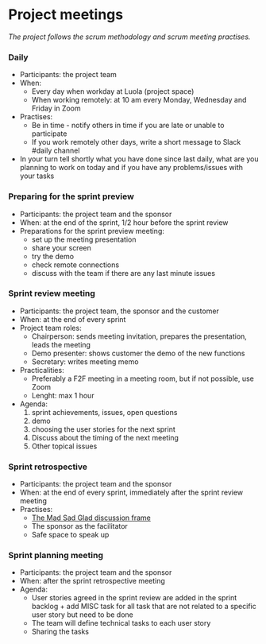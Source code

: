# Project meetings

_The project follows the scrum methodology and scrum meeting practises._


### Daily

* Participants: the project team
* When:
  * Every day when workday at Luola (project space)
  * When working remotely: at 10 am every Monday, Wednesday and Friday in Zoom
* Practises:
  * Be in time - notify others in time if you are late or unable to participate
  * If you work remotely other days, write a short message to Slack #daily channel
* In your turn tell shortly what you have done since last daily, what are you planning to work on today and if you have any problems/issues with your tasks


### Preparing for the sprint preview

* Participants: the project team and the sponsor
* When: at the end of the sprint, 1/2 hour before the sprint review
* Preparations for the sprint preview meeting:
  * set up the meeting presentation
  * share your screen
  * try the demo
  * check remote connections
  * discuss with the team if there are any last minute issues


### Sprint review meeting

* Participants: the project team, the sponsor and the customer
* When: at the end of every sprint
* Project team roles:
  * Chairperson: sends meeting invitation, prepares the presentation, leads the meeting
  * Demo presenter: shows customer the demo of the new functions
  * Secretary: writes meeting memo
* Practicalities:
  * Preferably a F2F meeting in a meeting room, but if not possible, use Zoom
  * Lenght: max 1 hour
* Agenda:
    1. sprint achievements, issues, open questions
    2. demo
    3. choosing the user stories for the next sprint
    4. Discuss about the timing of the next meeting
    5. Other topical issues


### Sprint retrospective

* Participants: the project team and the sponsor 
* When: at the end of every sprint, immediately after the sprint review meeting
* Practises:
  * [The Mad Sad Glad discussion frame](https://www.teamretro.com/retrospectives/mad-sad-glad-retrospective)
  * The sponsor as the facilitator
  * Safe space to speak up


### Sprint planning meeting

* Participants: the project team and the sponsor
* When: after the sprint retrospective meeting
* Agenda:
  * User stories agreed in the sprint review are added in the sprint backlog + add MISC task for all task that are not related to a specific user story but need to be done
  * The team will define technical tasks to each user story
  * Sharing the tasks



